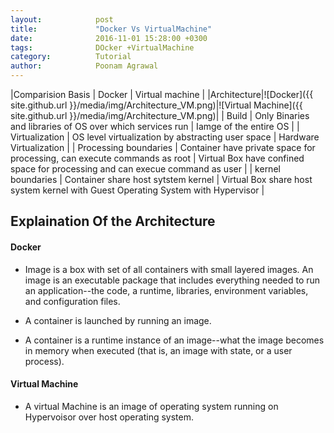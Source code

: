 ```yaml
---
layout:            post
title:             "Docker Vs VirtualMachine"
date:              2016-11-01 15:28:00 +0300
tags:              DOcker +VirtualMachine
category:          Tutorial
author:            Poonam Agrawal
---
```



|Comparision Basis | Docker | Virtual machine |
|Architecture|![Docker]({{ site.github.url }}/media/img/Architecture_VM.png)|![Virtual Machine]({{ site.github.url }}/media/img/Architecture_VM.png)|
| Build   | Only Binaries and libraries of OS over which services run | Iamge of the entire OS    |
|  Virtualization  |  OS level virtualization by abstracting user space       | Hardware Virtualization    |
| Processing boundaries   | Container have private space for processing, can execute commands as root   |  Virtual Box have confined space for processing and can execue command as user   |
| kernel boundaries   | Container share host sytstem kernel   |  Virtual Box share host system kernel with Guest Operating System with Hypervisor   |


## Explaination Of the Architecture

#### Docker
- Image is a box with set of all containers with small layered images. An image is an executable package that includes everything needed to run an application--the code, a runtime, libraries, environment variables, and configuration files. 

- A container is launched by running an image. 

- A container is a runtime instance of an image--what the image becomes in memory when executed (that is, an image with state, or a user process).

#### Virtual Machine
- A virtual Machine is an image of operating system running on Hypervoisor over host operating system.




